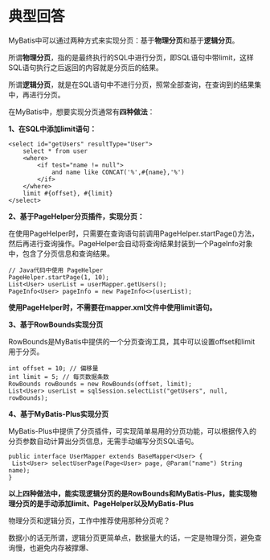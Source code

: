 # 典型回答

MyBatis中可以通过两种方式来实现分页：基于**物理分页**和基于**逻辑分页**。

所谓**物理分页**，指的是最终执行的SQL中进行分页，即SQL语句中带limit，这样SQL语句执行之后返回的内容就是分页后的结果。

所谓**逻辑分页**，就是在SQL语句中不进行分页，照常全部查询，在查询到的结果集中，再进行分页。

在MyBatis中，想要实现分页通常有**四种做法**：

**1、在SQL中添加limit语句：**

```
<select id="getUsers" resultType="User">
    select * from user
    <where>
        <if test="name != null">
            and name like CONCAT('%',#{name},'%')
        </if>
    </where>
    limit #{offset}, #{limit}
</select>

```


**2、基于PageHelper分页插件，实现分页：**

在使用PageHelper时，只需要在查询语句前调用PageHelper.startPage()方法，然后再进行查询操作。PageHelper会自动将查询结果封装到一个PageInfo对象中，包含了分页信息和查询结果。

```
// Java代码中使用 PageHelper
PageHelper.startPage(1, 10);
List<User> userList = userMapper.getUsers();
PageInfo<User> pageInfo = new PageInfo<>(userList);
```

**使用PageHelper时，不需要在mapper.xml文件中使用limit语句。**

**3、基于RowBounds实现分页**

RowBounds是MyBatis中提供的一个分页查询工具，其中可以设置offset和limit用于分页。

```
int offset = 10; // 偏移量
int limit = 5; // 每页数据条数
RowBounds rowBounds = new RowBounds(offset, limit);
List<User> userList = sqlSession.selectList("getUsers", null, rowBounds);
```


**4、基于MyBatis-Plus实现分页**

MyBatis-Plus中提供了分页插件，可实现简单易用的分页功能，可以根据传入的分页参数自动计算出分页信息，无需手动编写分页SQL语句。

```
public interface UserMapper extends BaseMapper<User> {
 List<User> selectUserPage(Page<User> page, @Param("name") String name);
}
```


**以上四种做法中，能实现逻辑分页的是RowBounds和MyBatis-Plus，能实现物理分页的是手动添加limit、PageHelper以及MyBatis-Plus**


物理分页和逻辑分页，工作中推荐使用那种分页呢？

数据小的话无所谓，逻辑分页更简单点，数据量大的话，一定是物理分页，避免查询慢，也避免内存被撑爆、


